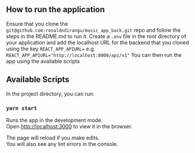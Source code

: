 ## How to run the application
Ensure that you clone the `git@github.com:ronaldndirangu/music_app_back.git` repo and follow the steps in the README.md to run it.
Create a `.env` file in the root directory of your application and add the localhost URL for the backend that you cloned using the key `REACT_APP_APIURL=` e.g. `REACT_APP_APIURL="http://localhost:8000/api/v1"`
You can then run the app using the available scripts 

## Available Scripts

In the project directory, you can run:

### `yarn start`

Runs the app in the development mode.<br>
Open [http://localhost:3000](http://localhost:3000) to view it in the browser.

The page will reload if you make edits.<br>
You will also see any lint errors in the console.

